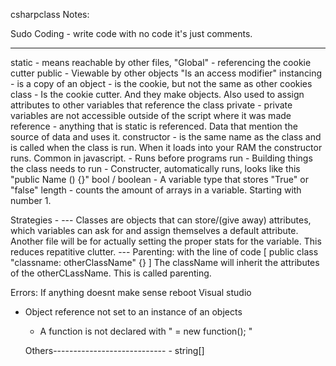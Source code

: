 csharpclass
Notes:

Sudo Coding - write code with no code it's just comments.

------------------

static - means reachable by other files, "Global" - referencing the cookie cutter
public - Viewable by other objects "Is an access modifier"
instancing - is a copy of an object - is the cookie, but not the same as other cookies
class - Is the cookie cutter. And they make objects. Also used to assign attributes to other variables that reference the class
private - private variables are not accessible outside of the script where it was made
reference - anything that is static is referenced. Data that mention the source of data and uses it.
constructor - is the same name as the class and is called when the class is run. When it loads into your RAM the constructor runs. Common in javascript.
    - Runs before programs run
    - Building things the class needs to run
    - Constructer, automatically runs, looks like this  "public Name () {}"
bool / boolean - A variable type that stores "True" or "false"
length - counts the amount of arrays in a variable. Starting with number 1. 


Strategies -
--- Classes are objects that can store/(give away) attributes, which variables can ask for and assign themselves a default attribute. Another file will be for actually setting the proper
stats for the variable. This reduces repatitive clutter.
--- Parenting: with the line of code  [  public class "classname: otherClassName" {}  ] The className will inherit the attributes of the otherCLassName. This is called parenting.


Errors:
If anything doesnt make sense reboot Visual studio

- Object reference not set to an instance of an objects
    * A function is not declared with "  = new function();  "

    Others----------------------------
        - string[]
